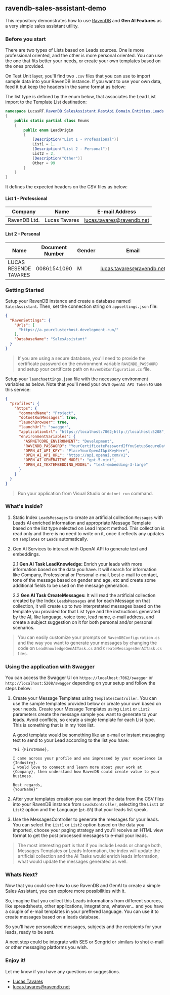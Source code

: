 ## ravendb-sales-assistant-demo
This repository demonstrates how to use [RavenDB](https://ravendb.net) and **Gen AI Features** as a very simple sales assistant utility.

### Before you start

There are two types of Lists based on Leads sources. One is more professional oriented, and the other is more personal oriented. You can use the one that fits better your needs, or create your own templates based on the ones provided.

On Test Unit layer, you'll find two `.csv` files that you can use to import sample data into your RavenDB instance. If you want to use your own data, feed it but keep the headers in the same format as below:

The list type is defined by the enum below, that associates the Lead List import to the Template List destination:

```csharp
namespace LucasRT.RavenDB.SalesAssistant.RestApi.Domain.Entities.Leads
{
    public static partial class Enums
    {
        public enum LeadOrigin
        {
            [Description("List 1 - Professional")]
            List1 = 1,
            [Description("List 2 - Personal")]
            List2 = 2,
            [Description("Other")]
            Other = 99
        }
    }
}
```

It defines the expected headers on the CSV files as below:

#### List 1 - Professional
|Company                        | Name                        | E-mail Address            |
|-------------------------------|-----------------------------|---------------------------|
| RavenDB Ltd.                  | Lucas Tavares               | lucas.tavares@ravendb.net |

#### List 2 - Personal

| Name                  | Document Number | Gender | Email                     | BirthDate  | State | Phones        | Phone Types | Other Emails               | Other E-mail Types |
|-----------------------|-----------------|--------|---------------------------|------------|-------|---------------|-------------|----------------------------|--------------------|
| LUCAS RESENDE TAVARES | 00861541090     | M      | lucas.tavares@ravendb.net | 1991-05-25 | MG,PR | 5541991821569 | MOBILE      | lucasr.tavares@hotmail.com | PERSONAL           |

### Getting Started

Setup your RavenDB instance and create a database named `SalesAssistant`.
Then, set the connection string on `appsettings.json` file:
```json
{
  "RavenSettings": {
    "Urls": [
      "https://a.yourclusterhost.development.run/"
    ],
    "DatabaseName": "SalesAssistant"
  }
}
```

> If you are using a secure database, you'll need to provide the certificate password on the environment variable `RAVENDB_PASSWORD` and setup your certificate path on `RavenDBConfiguration.cs` file.

Setup your `launchsettings.json` file with the necessary environment variables as below. Note that you'll need your own `OpenAI API Token` to use this service:
```json
{
  "profiles": {
    "https": {
      "commandName": "Project",
      "dotnetRunMessages": true,
      "launchBrowser": true,
      "launchUrl": "swagger",
      "applicationUrl": "https://localhost:7062;http://localhost:5208",
      "environmentVariables": {
        "ASPNETCORE_ENVIRONMENT": "Development",
        "RAVENDB_PASSWORD": "YourCertificatePasswordIfYouSetupSecureDatabase",
        "OPEN_AI_API_KEY": "PlaceYourOpenAIApiKeyHere",
        "OPEN_AI_API_URL": "https://api.openai.com/v1",
        "OPEN_AI_GENERATIVE_MODEL": "gpt-5-mini",
        "OPEN_AI_TEXTEMBEDDING_MODEL": "text-embedding-3-large"
      }
    }
  }
}
```

> Run your application from Visual Studio or `dotnet run` command.

### What's inside?

1. Static Index `LeadsMessages` to create an artificial collection `Messages` with Leads AI enriched information and appropriate Message Template based on the list type selected on Lead Import method. This collection is read only and there is no need to write on it, once it reflects any updates on `Templates` or `Leads` automatically.


2. Gen AI Services to interact with OpenAI API to generate text and embeddings.

    2.1 **Gen AI Task LeadKnowledge:** Enrich your leads with more information based on the data you have.
    It will search for information like Company, Professional or Personal e-mail, best e-mail to contact, tone of the message based on gender and age, etc and create some additional fields to be used on the message generation.
    
    2.2 **Gen AI Task CreateMessages:** It will read the artificial collection created by the Index `LeadsMessages` and for each Message on that collection, it will create up to two interpretated messages based on the template you provided for that List type and the instructions generated by the AI, like language, voice tone, lead name, e-mail address, and create a subject suggestion on it for both personal and/or personal scenarios.

> You can easily customize your prompts on `RavenDBConfiguration.cs` and the way you want to generate your messages by changing the code on `LeadKnowledgeGenAITask.cs` and `CreateMessagesGenAITask.cs` files.

### Using the application with Swagger

You can access the Swagger UI on `https://localhost:7062/swagger` or `http://localhost:5208/swagger` depending on your setup and follow the steps below:

1. Create your Message Templates using `TemplatesController`. You can use the sample templates provided below or create your own based on your needs.
Create your Message Templates using `List1` or `List2` parameters create the message sample you want to generate to your leads. Avoid conflicts, so create a single template for each List type. This is something that is in my `TODO` list.

    A good template would be something like an e-mail or instant messaging text to send to your Lead according to the list you have:
    ```
    "Hi {FirstName},
    
    I came across your profile and was impressed by your experience in {Industry}.
    I would love to connect and learn more about your work at {Company}, then understand how RavenDB could create value to your business.
    
    Best regards,
    {YourName}"
    ```

2. After your templates creation you can import the data from the CSV files into your RavenDB instance from `LeadsController`, selecting the `List1` or `List2` option and the Language (`pt-BR`) that your leads list speak.

3. Use the MessagesController to generate the messages for your leads. You can select the `List1` or `List2` option based on the data you imported, choose your paging strategy and you'll receive an HTML view format to get the post processed messages to e-mail your leads.

> The most interesting part is that if you include Leads or change both, Messages Templates or Leads Information, the index will update the artificial collection and the AI Tasks would enrich leads information, what would update the messages generated as well.

### Whats Next?

Now that you could see how to use RavenDB and GenAI to create a simple Sales Assistant, you can explore more possibilities with it.

So, imagine that you collect this Leads informations from different sources, like spreadsheets, other applications, integrations, whatever... and you have a couple of e-mail templates in your preffered language. You can use it to create messages based on a leads database.

So you'll have personalized messages, subjects and the recipients for your leads, ready to be sent.

A next step could be integrate with SES or Sengrid or similars to shot e-mail or other messaging platforms you wish.

### Enjoy it!

Let me know if you have any questions or suggestions.
- [Lucas Tavares](https://www.linkedin.com/in/lucasrtavares/)
- [lucas.tavares@ravendb.net](mailto:lucas.tavares@ravendb.net)